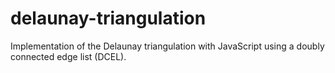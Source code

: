 # delaunay-triangulation
Implementation of the Delaunay triangulation with JavaScript using a doubly connected edge list (DCEL).
